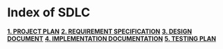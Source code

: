 # Index of SDLC

**[1. PROJECT PLAN](./project_plan.md)**
**[2. REQUIREMENT SPECIFICATION](./requirements_specification.md)**
**[3. DESIGN DOCUMENT](./design_document.md)**
**[4. IMPLEMENTATION DOCUMENTATION](./implementation_plan.md)**
**[5. TESTING PLAN](./testing_plan.md)**
